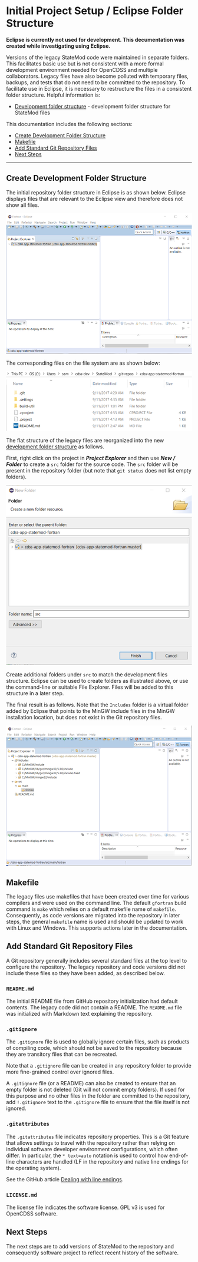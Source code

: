 # Initial Project Setup / Eclipse Folder Structure #

**Eclipse is currently not used for development.
This decumentation was created while investigating using Eclipse.**

Versions of the legacy StateMod code were maintained in separate folders.
This facilitates basic use but is not consistent with a more formal development environment needed for OpenCDSS
and multiple collaborators.
Legacy files have also become polluted with temporary files, backups, and tests that do not need to be
committed to the repository.
To facilitate use in Eclipse, it is necessary to restructure the files in a consistent folder structure.
Helpful information is:

* [Development folder structure](overview.md#development-folder-structure) - development folder structure for StateMod files

This documentation includes the following sections:

* [Create Development Folder Structure](#create-development-folder-structure)
* [Makefile](#makefile)
* [Add Standard Git Repository Files](#add-standard-git-repository-files) 
* [Next Steps](#next-steps)

--------------------

## Create Development Folder Structure ##

The initial repository folder structure in Eclipse is as shown below.
Eclipse displays files that are relevant to the Eclipse view and therefore does not show all files.

![New project 6](eclipse-statemod-project-images/eclipse-new-fortran-project-6.png)

The corresponding files on the file system are as shown below:

![New project 6](eclipse-folder-structure-images/initial-folder-structure.png)

The flat structure of the legacy files are reorganized into the new [development folder structure](overview.md#development-folder-structure)
as follows.

First, right click on the project in ***Project Explorer*** and then use ***New / Folder*** to create a `src` folder
for the source code.  The `src` folder will be present in the repository folder (but note that `git status` does not list empty folders).

![New folder](eclipse-folder-structure-images/eclipse-new-src-folder.png)

Create additional folders under `src` to match the development files structure.
Eclipse can be used to create folders as illustrated above, or use the command-line or suitable File Explorer.
Files will be added to this structure in a later step.

The final result is as follows.  Note that the `Includes` folder is a virtual folder added by Eclipse that points
to the MinGW include files in the MinGW installation location, but does not exist in the Git repository files.

![New folder 2](eclipse-folder-structure-images/eclipse-new-folder-structure.png)

## Makefile ##

The legacy files use makefiles that have been created over time for various compilers and
were used on the command line.
The default `gfortran` build command is `make` which relies on a default makefile name of `makefile`.
Consequently, as code versions are migrated into the repository in later steps,
the general `makefile` name is used and should be updated to work with Linux and Windows.
This supports actions later in the documentation.

## Add Standard Git Repository Files ##

A Git repository generally includes several standard files at the top level to configure the repository.
The legacy repository and code versions did not include these files so they have been added, as described below.

### `README.md` ###

The initial README file from GitHub repository initialization had default contents.
The legacy code did not contain a README.
The `README.md` file was initialized with Markdown text explaining the repository.

### `.gitignore` ###

The `.gitignore` file is used to globally ignore certain files, such as products of compiling code,
which should not be saved to the repository because they are transitory files that can be recreated.

Note that a `.gitignore` file can be created in any repository folder to provide more fine-grained control
over ignored files.

A `.gitignore` file (or a README) can also be created to ensure that an empty folder is not deleted
(Git will not commit empty folders).
If used for this purpose and no other files in the folder are committed to the repository,
add `!.gitignore` text to the `.gitignore` file to ensure that the file itself is not ignored.

### `.gitattributes` ###

The `.gitattributes` file indicates repository properties.
This is a Git feature that allows settings to travel with the repository rather than relying on
individual software developer environment configurations, which often differ.
In particular, the `* text=auto` notation is used to control how end-of-line characters are handled
(LF in the repository and native line endings for the operating system).

See the GitHub article [Dealing with line endings](https://help.github.com/articles/dealing-with-line-endings/).

### `LICENSE.md` ###

The license file indicates the software license.  GPL v3 is used for OpenCDSS software.

## Next Steps

The next steps are to add versions of StateMod to the repository and consequently software project to
reflect recent history of the software.
